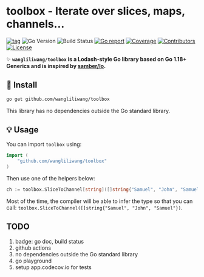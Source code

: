 # toolbox - Iterate over slices, maps, channels...

[![tag](https://img.shields.io/github/tag/wangliliwang/toolbox.svg)](https://github.com/wangliliwang/toolbox/releases)
![Go Version](https://img.shields.io/badge/Go-%3E%3D%201.20-%23007d9c)
![Build Status](https://github.com/wangliliwang/toolbox/actions/workflows/tests.yml/badge.svg)
[![Go report](https://goreportcard.com/badge/github.com/wangliliwang/toolbox)](https://goreportcard.com/report/github.com/wangliliwang/toolbox)
[![Coverage](https://img.shields.io/codecov/c/github/wangliliwang/toolbox)](https://codecov.io/gh/wangliliwang/toolbox)
[![Contributors](https://img.shields.io/github/contributors/wangliliwang/toolbox)](https://github.com/wangliliwang/toolbox/graphs/contributors)
[![License](https://img.shields.io/github/license/wangliliwang/toolbox)](./LICENSE)

✨ **`wangliliwang/toolbox` is a Lodash-style Go library based on Go 1.18+ Generics and is inspired by [samber/lo](https://github.com/samber/lo).**

## 🚀 Install

```sh
go get github.com/wangliliwang/toolbox
```

This library has no dependencies outside the Go standard library.

## 💡 Usage

You can import `toolbox` using:

```go
import (
    "github.com/wangliliwang/toolbox"
)
```

Then use one of the helpers below:

```go
ch := toolbox.SliceToChannel[string]([]string{"Samuel", "John", "Samuel"})
```

Most of the time, the compiler will be able to infer the type so that you can call: `toolbox.SliceToChannel([]string{"Samuel", "John", "Samuel"})`.

## TODO

1. badge: go doc, build status
2. github actions
3. no dependencies outside the Go standard library
4. go playground
5. setup app.codecov.io for tests
